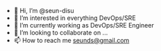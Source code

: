 - 👋 Hi, I’m @seun-disu
- 👀 I’m interested in everything DevOps/SRE
- 🌱 I’m currently working as DevOps/SRE Engineer 
- 💞️ I’m looking to collaborate on ...
- 📫 How to reach me seunds@gmail.com

<!---
seun-disu/seun-disu is a ✨ special ✨ repository because its `README.md` (this file) appears on your GitHub profile.
You can click the Preview link to take a look at your changes.
--->

